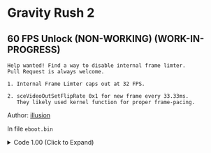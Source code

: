 # Gravity Rush 2

## 60 FPS Unlock (NON-WORKING) (WORK-IN-PROGRESS)

```
Help wanted! Find a way to disable internal frame limter.
Pull Request is always welcome.

1. Internal Frame Limter caps out at 32 FPS.

2. sceVideoOutSetFlipRate 0x1 for new frame every 33.33ms.
   They likely used kernel function for proper frame-pacing.
```

Author: [illusion](https://github.com/illusion0001)

In file `eboot.bin`

<details>
<summary>Code 1.00 (Click to Expand)</summary>

```
BE 01 00 00 00 E8 86 F2 F6 00

BE 00 00 00 00 E8 86 F2 F6 00
```

</details>
